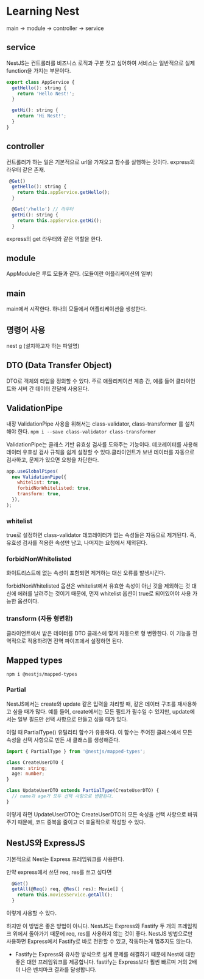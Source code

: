 # Learning Nest

main -> module -> controller -> service

## service

NestJS는 컨트롤러를 비즈니스 로직과 구분 짓고 싶어하여 서비스는 일반적으로 실제 function을 가지는 부분이다.

```js
export class AppService {
  getHello(): string {
    return 'Hello Nest!';
  }

  getHi(): string {
    return 'Hi Nest!';
  }
}
```

## controller

컨트롤러가 하는 일은 기본적으로 url을 가져오고 함수를 실행하는 것이다. express의 라우터 같은 존재.

```js
 @Get()
  getHello(): string {
    return this.appService.getHello();
  }

  @Get('/hello') // 라우터
  getHi(): string {
    return this.appService.getHi();
  }
```

express의 get 라우터와 같은 역할을 한다.

## module

AppModule은 루트 모듈과 같다. (모듈이란 어플리케이션의 일부)

## main

main에서 시작한다. 하나의 모듈에서 어플리케이션을 생성한다.

## 명령어 사용

nest g (설치하고자 하는 파일명)

## DTO (Data Transfer Object)

DTO로 객체의 타입을 정의할 수 있다. 주로 애플리케이션 계층 간, 예를 들어 클라이언트와 서버 간 데이터 전달에 사용된다.

## ValidationPipe

내장 ValidationPipe 사용을 위해서는 class-validator, class-transformer 를 설치해야 한다.
`npm i --save class-validator class-transformer`

ValidationPipe는 클래스 기반 유효성 검사를 도와주는 기능이다.
데코레이터를 사용해 데이터 유효성 검사 규칙을 쉽게 설정할 수 있다.클라이언트가 보낸 데이터를 자동으로 검사하고, 문제가 있으면 요청을 차단한다.

```js
app.useGlobalPipes(
  new ValidationPipe({
    whitelist: true,
    forbidNonWhitelisted: true,
    transform: true,
  }),
);
```

### whitelist

true로 설정하면 class-validator 데코레이터가 없는 속성들은 자동으로 제거된다.
즉, 유효성 검사를 적용한 속성만 남고, 나머지는 요청에서 제외된다.

### forbidNonWhitelisted

화이트리스트에 없는 속성이 포함되면 제거하는 대신 오류를 발생시킨다.

forbidNonWhitelisted 옵션은 whitelist에서 유효한 속성이 아닌 것을 제외하는 것 대신에 에러를 날려주는 것이기 때문에, 먼저 whitelist 옵션이 true로 되어있어야 사용 가능한 옵션이다.

### transform (자동 형변환)

클라이언트에서 받은 데이터를 DTO 클래스에 맞게 자동으로 형 변환한다.
이 기능을 전역적으로 적용하려면 전역 파이프에서 설정하면 된다.

## Mapped types

`npm i @nestjs/mapped-types`

### Partial

NestJS에서는 create와 update 같은 입력을 처리할 때, 같은 데이터 구조를 재사용하고 싶을 때가 많다. 예를 들어, create에서는 모든 필드가 필수일 수 있지만, update에서는 일부 필드만 선택 사항으로 만들고 싶을 때가 있다.

이럴 때 PartialType() 유틸리티 함수가 유용하다. 이 함수는 주어진 클래스에서 모든 속성을 선택 사항으로 만든 새 클래스를 생성해준다.

```ts
import { PartialType } from '@nestjs/mapped-types';

class CreateUserDTO {
  name: string;
  age: number;
}

class UpdateUserDTO extends PartialType(CreateUserDTO) {
  // name과 age가 모두 선택 사항으로 변환된다.
}
```

이렇게 하면 UpdateUserDTO는 CreateUserDTO의 모든 속성을 선택 사항으로 바꿔주기 때문에, 코드 중복을 줄이고 더 효율적으로 작성할 수 있다.

## NestJS와 ExpressJS

기본적으로 Nest는 Express 프레임워크를 사용한다.

만약 express에서 쓰던 req, res를 쓰고 싶다면

```ts
  @Get()
  getAll(@Req() req, @Res() res): Movie[] {
    return this.moviesService.getAll();
  }
```

이렇게 사용할 수 있다.

하지만 이 방법은 좋은 방법이 아니다. NestJS는 Express와 Fastify 두 개의 프레임워크 위에서 돌아가기 때문에 req, res를 사용하지 않는 것이 좋다. NestJS 방법으로만 사용하면 Express에서 Fastify로 바로 전환할 수 있고, 작동하는게 멈추지도 않는다.

- Fastify는 Express와 유사한 방식으로 설계 문제를 해결하기 때문에 Nest에 대한 좋은 대안 프레임워크를 제공합니다. fastify는 Express보다 훨씬 빠르며 거의 2배 더 나은 벤치마크 결과를 달성합니다.
